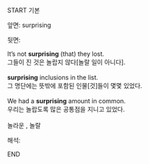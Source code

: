 START
기본

앞면:
surprising


뒷면:
<div>It’s not <b>surprising</b> (that) they lost. </div><div>그들이 진 것은 놀랍지 않다[놀랄 일이 아니다].</div><div><br></div><div><div><strong>surprising</strong> inclusions in the list. </div><div><div>그 명단에는 뜻밖에 포함된 인물[것]들이 몇몇 있었다.</div></div></div><div><br></div><div><div>We had a <strong>surprising</strong> amount in common. </div><div><div>우리는 놀랍도록 많은 공통점을 지니고 있었다.</div></div></div><div><br></div><div>놀라운 , <span>놀랄</span></div>


해석:
<!--ID: 1746614454812-->
END